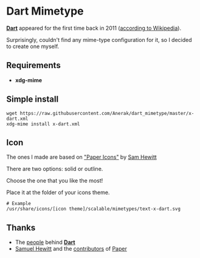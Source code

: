 # Dart Mimetype

[**Dart**][1] appeared for the first time back in 2011 ([according to Wikipedia][2]).

Surprisingly, couldn't find any mime-type configuration for it, so I decided to create one myself.

## Requirements

* **xdg-mime**

## Simple install

    wget https://raw.githubusercontent.com/Anerak/dart_mimetype/master/x-dart.xml
    xdg-mime install x-dart.xml

## Icon

The ones I made are based on ["Paper Icons"][3] by [Sam Hewitt][4]

There are two options: solid or outline.

Choose the one that you like the most!

Place it at the folder of your icons theme.

    # Example
    /usr/share/icons/[icon theme]/scalable/mimetypes/text-x-dart.svg

## Thanks

* The [people][6] behind **[Dart][1]**
* [Samuel Hewitt][4] and the [contributors][5] of [Paper][3]

[1]: https://dart.dev
[2]: https://en.wikipedia.org/wiki/Dart_(programming_language)#cite_note-12
[3]: https://snwh.org/paper
[4]: https://samuelhewitt.com/
[5]: https://github.com/snwh/paper-icon-theme/graphs/contributors
[6]: https://github.com/orgs/dart-lang/people